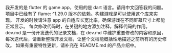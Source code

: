 我开发的是 flutter 的 game app，使用的是 dart 语言。请用中文回答我的问题。
项目中已经有了 flame: ^1.29.0 版本的依赖。构建游戏是可以使用这个库来实现。
开发的时候请注意 app 的自适应长宽比率，确保游戏在不同屏幕尺寸上都能正常显示。
每次修改代码时，在关键的地方添加注释，解释代码的作用。
dev.md 是一份开发迭代的记录文档，在 dev.md 中维护重要修改的内容和原因，每次迭代后，请重新整理开发文档，让整个文档能概括性地描述之前所有的历史修改。
如果有重要特性更新，请补充在 README.md 的产品介绍中。
